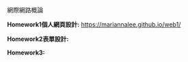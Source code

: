 網際網路概論

**Homework1個人網頁設計:** https://mariannalee.github.io/web1/

**Homework2表單設計:**

**Homework3:**

